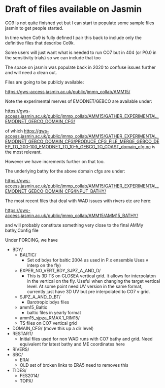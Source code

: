 # Draft of files available on Jasmin


CO9 is not quite finished yet but I can start to populate some sample files jasmin to get people started.

In time when Co9 is fully defined I pair this back to include only the definitive files that describe Co9k.

Some users will just want what is needed to run CO7 but in 404 (or P0.0 in the sensitivity trials) so we can include that too

The space on jasmin was populate back in 2020 to confuse issues further and will need a clean out.

Files are going to be publicly available:

https://gws-access.jasmin.ac.uk/public/jmmp_collab/AMM15/


Note the experimental merves of EMODNET/GEBCO are available under:

https://gws-access.jasmin.ac.uk/public/jmmp_collab/AMM15/GATHER_EXPERIMENTAL_EMODNET_GEBCO_DOMAIN_CFG/

of which https://gws-access.jasmin.ac.uk/public/jmmp_collab/AMM15/GATHER_EXPERIMENTAL_EMODNET_GEBCO_DOMAIN_CFG/PRODUCE_CFG_FILE_MERGE_GEBCO_DEEP_TO_200-100_EMODNET_TO_10-5_GEBCO_TO_COAST_domain_cfg.nc 
is the most relevant.

However we have increments further on that too.

The underlying bathy for the above domain cfgs are under:

https://gws-access.jasmin.ac.uk/public/jmmp_collab/AMM15/GATHER_EXPERIMENTAL_EMODNET_GEBCO_DOMAIN_CFG/INPUT_BATHY/


The most recent files that deal with WAD issues with rivers etc are here:

https://gws-access.jasmin.ac.uk/public/jmmp_collab/AMM15/AMM15_BATHY/

and will probably constitute something very close to the final AMMy bathy,Config file


Under FORCING, we have 
 * BDY/
    * BALTIC/
      * Set od bdys for baltic 2004 as used in P.x ensemble Uses v interp on the fly)
    * EXPER_NO_VERT_BDY_SJPZ_A_AND_D/
      * This is 3D TS on GLOSEA vertical grid. It allows for interpolaton in the vertical  on the fly. Useful when changing the target vertical level.
      At some point need UV version in the same format, currently just have 3D UV but pre interpolated to CO7 v grid.
    * SJPZ_A_AND_D_BT/
      * Barotropic bdys files
    * amm15_Baltic
      * baltic files in yearly format
    * amm15_sjpza_RMAX.1_RIM15/ 
     * TS files on CO7 vertical grid
 * DOMAIN_CFG/ (move this up a dir level)
 * RESTART/
   * Initial files used for non WAD runs with CO7 bathy and grid. Need equivalent for latest bathy and ME coordinates here
 * RIVERS/
 * SBC/
    * ERAI
    * OLD set of broken links to ERA5 need to removes this
 * TIDES/
   * FES2014/
   * TOPX/